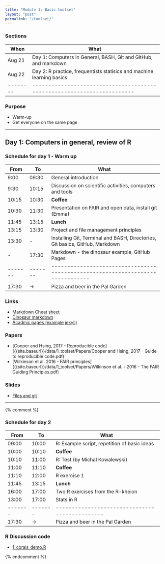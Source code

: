 ```yaml
---
title: "Module 1: Basic toolset"
layout: "post" 
permalink: "/toolset/"
---
```


### Sections

| When   | What                                                                  |
|--------|-----------------------------------------------------------------------|
| Aug 21 | Day 1: Computers in General, BASH, Git and GitHub, and markdown       |
| Aug 22 | Day 2: R practice, frequentists statisics and machine learning basics |
|--------|-----------------------------------------------------------------------|

### Purpose

-   Warm-up
-   Get everyone on the same page

* * *

## Day 1: Computers in general, review of R

### Schedule for day 1 - Warm up

| From  | To    | What                                                                         |
|-------|-------|------------------------------------------------------------------------------|
| 9:00  | 09:30 | General introduction                                                         |
| 9:30  | 10:15 | Discussion on scientific activities, computers and tools                     |
| 10:15 | 10:30 | **Coffee**                                                                   |
| 10:30 | 11:30 | Presentation on FAIR and open data, install git (Emma)                       |
| 11:45 | 13:15 | **Lunch**                                                                    |
| 13:15 | 13:30 | Project and file management principles                                       |
| 13:30 | -     | Installing Git, Terminal and BASH, Directories, Git basics, GitHub, Markdown |
| -     | 17:30 | Markdown - the dinosaur example, GitHub Pages                                |
|-------|-------|------------------------------------------------------------------------------|
| 17:30 | -\>   | Pizza and beer in the Pal Garden                                             |

### Links
- [Markdown Cheat sheet](https://www.markdownguide.org/cheat-sheet/)
- [Dinosaur markdown](https://github.com/adamkocsis/dinosaur-markdown)
- [Acadmic pages (example jekyll)](https://github.com/academicpages/academicpages.github.io)

### Papers
-   [Cooper and Hsing, 2017 - Reproducible code]({{site.baseurl}}/data/1_toolset/Papers/Cooper and Hsing, 2017 - Guide to reproducible code.pdf)
-   [Wilkinson et al. 2016 - FAIR principles]({{site.baseurl}}/data/1_toolset/Papers/Wilkinson et al. - 2016 - The FAIR Guiding Principles.pdf)

### Slides

-   [Files and git]({{site.baseurl}}/data/1_toolset/2023-08-21_files-git-bash.pptx)

* * * 

{% comment %}

### Schedule for day 2

| From  | To    | What                                         |
|-------|-------|----------------------------------------------|
| 09:00 | 10:00 | R: Example script, repetition of basic ideas |
| 10:00 | 10:10 | **Coffee**                                   |
| 10:10 | 11:00 | R: Test (by Michal Kowalewski)               |
| 11:00 | 11:10 | **Coffee**                                   |
| 11:10 | 12:00 | R exercise 1                                 |
| 11:45 | 13:15 | **Lunch**                                                                    |
| 16:00 | 17:00 | Two R exercises from the R-kheion            |
| 13:00 | 17:00 | Stats in R                                   |
|-------|-------|----------------------------------------------|
| 17:30 | -\>   | Pizza and beer in the Pal Garden             |

### R Discussion code
-   [1_corals_demo.R]({{site.baseurl}}/data/1_toolset/1_corals_demo.R)



{% endcomment %}
